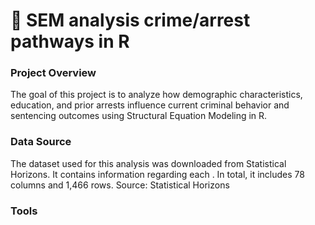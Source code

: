 # 📰 SEM analysis crime/arrest pathways in R
### Project Overview
The goal of this project is to analyze how demographic characteristics, education, and prior arrests influence current criminal behavior and sentencing outcomes using Structural Equation Modeling in R.

### Data Source
The dataset used for this analysis was downloaded from Statistical Horizons. It contains information regarding each . In total, it includes 78 columns and 1,466 rows.
Source: Statistical Horizons

### Tools
